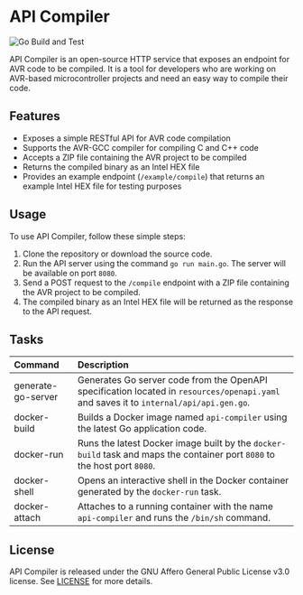 # API Compiler

![Go Build and Test](https://github.com/chromacruiser/api-compiler/actions/workflows/go.yml/badge.svg)

API Compiler is an open-source HTTP service that exposes an endpoint for AVR code to be compiled. It is a tool for
developers who are working on AVR-based microcontroller projects and need an easy way to compile their code.

## Features

* Exposes a simple RESTful API for AVR code compilation
* Supports the AVR-GCC compiler for compiling C and C++ code
* Accepts a ZIP file containing the AVR project to be compiled
* Returns the compiled binary as an Intel HEX file
* Provides an example endpoint (`/example/compile`) that returns an example Intel HEX file for testing purposes

## Usage

To use API Compiler, follow these simple steps:

1. Clone the repository or download the source code.
2. Run the API server using the command `go run main.go`. The server will be available on port `8080`.
3. Send a POST request to the `/compile` endpoint with a ZIP file containing the AVR project to be compiled.
4. The compiled binary as an Intel HEX file will be returned as the response to the API request.

## Tasks

| Command         | Description                                                         |
|:--------------------|:---------------------------------------------------------------------|
| generate-go-server | Generates Go server code from the OpenAPI specification located in `resources/openapi.yaml` and saves it to `internal/api/api.gen.go`. |
| docker-build | Builds a Docker image named `api-compiler` using the latest Go application code. |
| docker-run | Runs the latest Docker image built by the `docker-build` task and maps the container port `8080` to the host port `8080`. |
| docker-shell | Opens an interactive shell in the Docker container generated by the `docker-run` task. |
| docker-attach | Attaches to a running container with the name `api-compiler` and runs the `/bin/sh` command. |

## License

API Compiler is released under the GNU Affero General Public License v3.0 license. See [LICENSE](./LICENSE) for more details.
